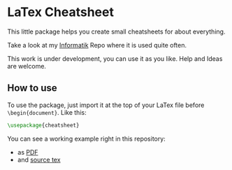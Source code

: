 # LaTex Cheatsheet
This little package helps you create small cheatsheets for about everything. 

Take a look at my [Informatik](https://github.com/wieerwill/informatik) Repo where it is used quite often.

This work is under development, you can use it as you like. Help and Ideas are welcome.

## How to use
To use the package, just import it at the top of your LaTex file before `\begin{document}`. Like this:
```tex
\usepackage{cheatsheet}
```

You can see a working example right in this repository:
- as [PDF](sample.pdf)
- and [source tex](sample.tex)